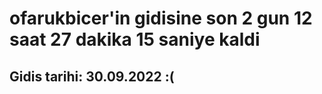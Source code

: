 # ofarukbicer'in gidisine son 2 gun 12 saat 27 dakika 15 saniye kaldi

## Gidis tarihi: 30.09.2022 :(